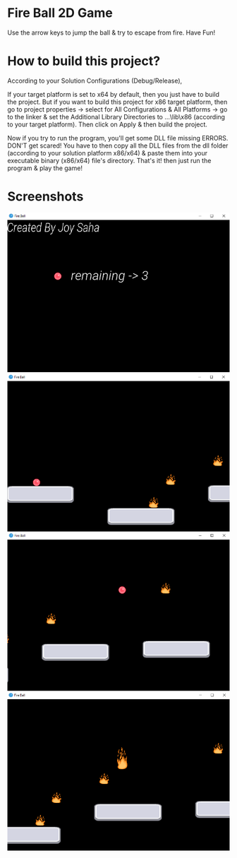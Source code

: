 # Fire Ball 2D Game
Use the arrow keys to jump the ball & try to escape from fire. Have Fun!

# How to build this project?
According to your Solution Configurations (Debug/Release),

If your target platform is set to x64 by default, then you just have to build the project. But if you want to build this project for x86 target platform, then go to project properties -> select for All Configurations & All Platforms -> go to the linker & set the Additional Library Directories to ...\lib\x86 (according to your target platform). Then click on Apply & then build the project.

Now if you try to run the program, you'll get some DLL file missing ERRORS. DON'T get scared! You have to then copy all the DLL files from the dll folder (according to your solution platform x86/x64) & paste them into your executable binary (x86/x64) file's directory. That's it! then just run the program & play the game!

# Screenshots
![FireBall](/Resources/Branding/1.png?raw=true"Screenshots")
![FireBall](/Resources/Branding/2.png?raw=true"Screenshots")
![FireBall](/Resources/Branding/3.png?raw=true"Screenshots")
![FireBall](/Resources/Branding/4.png?raw=true"Screenshots")

